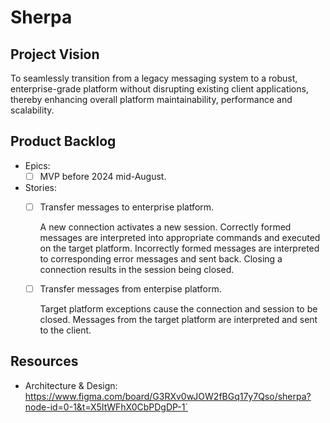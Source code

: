 # Sherpa

## Project Vision

To seamlessly transition from a legacy messaging system to a robust, enterprise-grade platform without disrupting
existing client applications, thereby enhancing overall platform maintainability, performance and scalability.

## Product Backlog

- Epics:
  - [ ] MVP before 2024 mid-August.

- Stories:
  - [ ] Transfer messages to enterprise platform.

      A new connection activates a new session.
      Correctly formed messages are interpreted into appropriate commands and executed on the target platform.
      Incorrectly formed messages are interpreted to corresponding error messages and sent back.
      Closing a connection results in the session being closed.

  - [ ] Transfer messages from enterpise platform.

      Target platform exceptions cause the connection and session to be closed.
      Messages from the target platform are interpreted and sent to the client.

## Resources

- Architecture & Design: <https://www.figma.com/board/G3RXv0wJOW2fBGq17y7Qso/sherpa?node-id=0-1&t=X5ItWFhX0CbPDgDP-1`>

